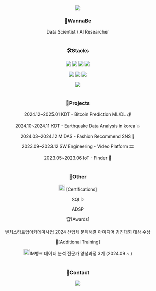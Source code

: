 <div align="center">
<img src="https://capsule-render.vercel.app/api?type=waving&color=4479A1&height=300&section=header&text=Hi%20Welcome,%20I'm%20MINKWAN%20JUNG%20👋&fontSize=40" />


### 🐬WannaBe
Data Scientist / AI Researcher
<br/>
<br/>


### 🛠️Stacks

<img src="https://img.shields.io/badge/Python-3776AB?style=flat-square&logo=Python&logoColor=white"/> <img src="https://img.shields.io/badge/numpy-013243?style=flat-square&logo=numpy&logoColor=white"/> <img src="https://img.shields.io/badge/pandas-150458?style=flat-square&logo=pandas&logoColor=white"/> <img src="https://img.shields.io/badge/mysql-4479A1?style=flat-square&logo=mysql&logoColor=white"/>

<img src="https://img.shields.io/badge/PyTorch-EE4C2C?style=flat-square&logo=PyTorch&logoColor=white"/> <img src="https://img.shields.io/badge/Tensorflow-FF6F00?style=flat-square&logo=Tensorflow&logoColor=white"/> <img src="https://img.shields.io/badge/scikitlearn-F7931E?style=flat-square&logo=scikitlearn&logoColor=white"/>


<img src="https://img.shields.io/badge/github-181717?style=flat-square&logo=github&logoColor=white"/>
<br/>
<br/>

### 📁Projects
2024.12~2025.01 KDT - Bitcoin Prediction ML/DL 💰

2024.10~2024.11 KDT - Earthquake Data Analysis in korea 💥

2024.03~2024.12 MIDAS - Fashion Recommend SNS 🧥

2023.09~2023.12 SW Engineering - Video Platform 🎞️

2023.05~2023.06 IoT - Finder 🚗
<br/>
<br/>

### 📌Other

<image src="https://github.com/user-attachments/assets/183434c6-e215-46ad-99ed-b5f6d1831c1f" alt="자격증" width="20"> [Certifications]

SQLD

ADSP

🏆[Awards]

벤처스타트업아카데미사업 2024 산업체 문제해결 아이디어 경진대회 대상 수상

🏃[Additional Training]

<image src="https://github.com/user-attachments/assets/ea61337d-dcc1-493f-a62b-832bc92a2370" alt="im뱅크" width="20">IM뱅크 데이터 분석 전문가 양성과정 3기 (2024.09 ~ )
<br/>
<br/>


### 📌Contact
[<img src="https://img.shields.io/badge/gmail-EA4335?style=flat-square&logo=gmail&logoColor=white"/>](mailto:mkmy789432@gmail.com)

</div>
